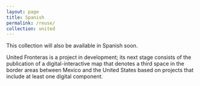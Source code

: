 ```yaml
---
layout: page
title: Spanish
permalink: /reuse/
collection: united
---
```


This collection will also be available in Spanish soon.

United Fronteras is a project in development; its next stage consists of the publication of a digital-interactive map that denotes a third space in the border areas between Mexico and the United States based on projects that include at least one digital component.

